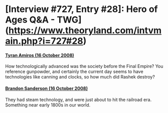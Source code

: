# [Interview #727, Entry #28]: Hero of Ages Q&A - TWG](https://www.theoryland.com/intvmain.php?i=727#28)

#### [Tyran Amiros (16 October 2008)](http://twg.17thshard.com/index.php?topic=6655.msg129160#msg129160)

How technologically advanced was the society before the Final Empire? You reference gunpowder, and certainly the current day seems to have technologies like canning and clocks, so how much did Rashek destroy?

#### [Brandon Sanderson (16 October 2008)](http://twg.17thshard.com/index.php?topic=6655.msg129233#msg129233)

They had steam technology, and were just about to hit the railroad era. Something near early 1800s in our world.

